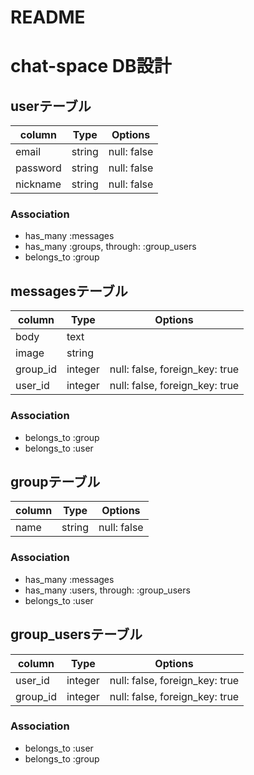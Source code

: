 # README

# chat-space DB設計

## userテーブル
|column|Type|Options|
|------|----|-------|
|email|string|null: false|
|password|string|null: false|
|nickname|string|null: false|

### Association
- has_many :messages 
- has_many  :groups,  through:  :group_users
- belongs_to :group

## messagesテーブル
|column|Type|Options|
|------|----|-------|
|body|text|
|image|string|
|group_id|integer|null: false, foreign_key: true|
|user_id|integer|null: false, foreign_key: true|

### Association
- belongs_to :group
- belongs_to :user

## groupテーブル
|column|Type|Options|
|------|----|-------|
|name|string|null: false|

### Association
- has_many :messages
- has_many :users, through:  :group_users
- belongs_to :user

## group_usersテーブル
|column|Type|Options|
|------|----|-------|
|user_id|integer|null: false, foreign_key: true|
|group_id|integer|null: false, foreign_key: true|

### Association
- belongs_to :user
- belongs_to :group

